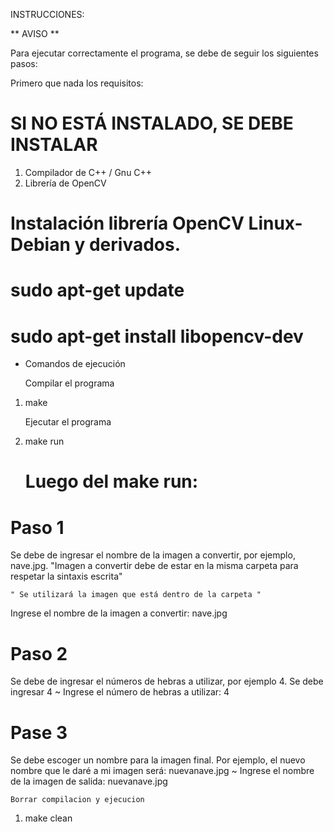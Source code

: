 INSTRUCCIONES:


** AVISO **

Para ejecutar correctamente el programa, se debe de seguir los siguientes pasos:

Primero que nada los requisitos:

#  SI NO ESTÁ INSTALADO, SE DEBE INSTALAR

1. Compilador de C++ / Gnu C++
2. Librería de OpenCV

# Instalación librería OpenCV Linux-Debian y derivados.

# sudo apt-get update
# sudo apt-get install libopencv-dev


- Comandos de ejecución

	Compilar el programa
1. make


	Ejecutar el programa 
2. make run
    
    # Luego del make run:

# Paso 1

Se debe de ingresar el nombre de la imagen a convertir, por ejemplo, nave.jpg. "Imagen a convertir debe de estar en la misma carpeta para respetar la sintaxis escrita"

    " Se utilizará la imagen que está dentro de la carpeta "

Ingrese el nombre de la imagen a convertir: nave.jpg

# Paso 2

Se debe de ingresar el números de hebras a utilizar, por ejemplo 4. Se debe ingresar 4
~ Ingrese el número de hebras a utilizar: 4

# Pase 3

Se debe escoger un nombre para la imagen final. Por ejemplo, el nuevo nombre que le daré a mi imagen será: nuevanave.jpg
~ Ingrese el nombre de la imagen de salida: nuevanave.jpg

	Borrar compilacion y ejecucion
1. make clean


